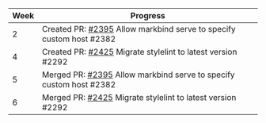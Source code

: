 | Week | Progress                                                                                                             |
|------|----------------------------------------------------------------------------------------------------------------------|
| 2    | Created PR: [#2395](https://github.com/MarkBind/markbind/pull/2395) Allow markbind serve to specify custom host #2382 |
| 4    | Created PR: [#2425](https://github.com/MarkBind/markbind/pull/2425) Migrate stylelint to latest version #2292        |
| 5    | Merged PR: [#2395](https://github.com/MarkBind/markbind/pull/2395) Allow markbind serve to specify custom host #2382 |
| 6    | Merged PR: [#2425](https://github.com/MarkBind/markbind/pull/2425) Migrate stylelint to latest version #2292         |
